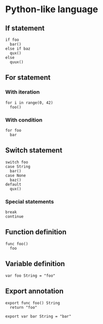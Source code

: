 # Python-like language

## If statement

```
if foo
  bar()
else if baz
  qux()
else
  quux()
```

## For statement

### With iteration

```
for i in range(0, 42)
  foo()
```

### With condition

```
for foo
  bar
```

## Switch statement

```
switch foo
case String
  bar()
case None
  baz()
default
  qux()
```

### Special statements

```
break
continue
```

## Function definition

```
func foo()
  foo
```

## Variable definition

```
var foo String = "foo"
```

## Export annotation

```
export func foo() String
  return "foo"

export var bar String = "bar"
```
